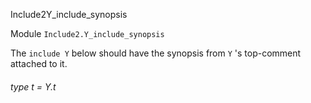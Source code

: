 Include2Y_include_synopsis

 Module  `` Include2.Y_include_synopsis `` 


The  `` include Y ``  below should have the synopsis from  `` Y `` 's top-comment attached to it.

<a id="type-t"></a>
###### type t = Y.t

